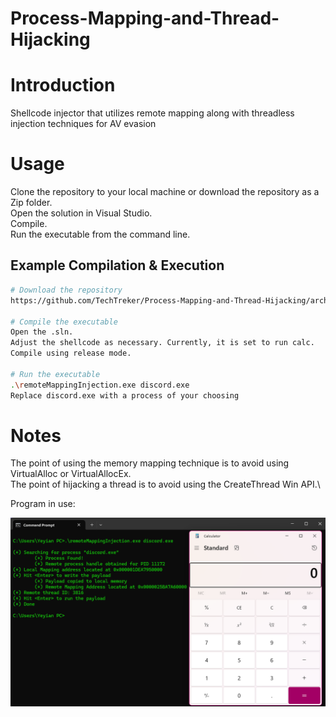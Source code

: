 # Process-Mapping-and-Thread-Hijacking

# Introduction
Shellcode injector that utilizes remote mapping along with threadless injection techniques for AV evasion

# Usage
Clone the repository to your local machine or download the repository as a Zip folder.\
Open the solution in Visual Studio.\
Compile.\
Run the executable from the command line.

## Example Compilation & Execution
```sh
# Download the repository
https://github.com/TechTreker/Process-Mapping-and-Thread-Hijacking/archive/refs/heads/main.zip

# Compile the executable
Open the .sln.
Adjust the shellcode as necessary. Currently, it is set to run calc.
Compile using release mode.

# Run the executable
.\remoteMappingInjection.exe discord.exe
Replace discord.exe with a process of your choosing
```
# Notes
The point of using the memory mapping technique is to avoid using VirtualAlloc or VirtualAllocEx.\
The point of hijacking a thread is to avoid using the CreateThread Win API.\

Program in use:

![Photo](images/Success.png)
